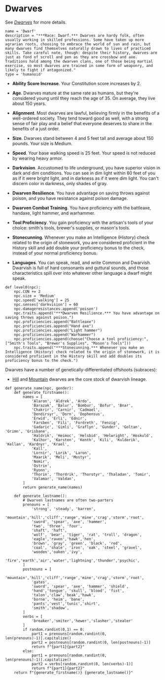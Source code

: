 # Dwarves
See [*Dwarves*](../../Creatures/Dwarves.md) for more details.

```
name = 'Dwarf'
description = "***Race: Dwarf.*** Dwarves are hardy folk, often usually working in skilled professions. Some have taken up more agrarian roots, choosing to embrace the world of sun and rain, but many dwarves find themselves naturally drawn to lives of practiced skills. Take careful note, though: despite their history, dwarves are just as fond of scroll and pen as they are crossbow and axe. Traditions hold among the dwarven clans, one of those being martial exercise, so most dwarves are trained in some form of weaponry, and likely to fight if antagonized."
type = 'humanoid'
```

* **Ability Score Increase**. Your Constitution score increases by 2.

* **Age**. Dwarves mature at the same rate as humans, but they're considered young until they reach the age of 35. On average, they live about 150 years.

* **Alignment**. Most dwarves are lawful, believing firmly in the benefits of a well-ordered society. They tend toward good as well, with a strong sense of fair play and a belief that everyone deserves to share in the benefits of a just order.

* **Size**. Dwarves stand between 4 and 5 feet tall and average about 150 pounds. Your size is Medium.

* **Speed**. Your base walking speed is 25 feet. Your speed is not reduced by wearing heavy armor.

* **Darkvision**. Accustomed to life underground, you have superior vision in dark and dim conditions. You can see in dim light within 60 feet of you as if it were bright light, and in darkness as if it were dim light. You can't discern color in darkness, only shades of gray.

* **Dwarven Resilience**. You have advantage on saving throws against poison, and you have resistance against poison damage.

* **Dwarven Combat Training**. You have proficiency with the battleaxe, handaxe, light hammer, and warhammer.

* **Tool Proficiency**. You gain proficiency with the artisan's tools of your choice: smith's tools, brewer's supplies, or mason's tools.

* **Stonecunning**. Whenever you make an Intelligence (History) check related to the origin of stonework, you are considered proficient in the History skill and add double your proficiency bonus to the check, instead of your normal proficiency bonus.

* **Languages**. You can speak, read, and write Common and Dwarvish. Dwarvish is full of hard consonants and guttural sounds, and those characteristics spill over into whatever other language a dwarf might speak.

```
def level0(npc):
    npc.CON += 2
    npc.size = 'Medium'
    npc.speed['walking'] = 25
    npc.senses['darkvision'] = 60
    npc.damageresistances.append('poison')
    npc.traits.append("***Dwarven Resilience.*** You have advantage on saving throws against poison.")
    npc.proficiencies.append("Battleaxe")
    npc.proficiencies.append("Hand axe")
    npc.proficiencies.append("Light hammer")
    npc.proficiencies.append("Warhammer")
    npc.proficiencies.append(choose("Choose a tool proficiency:", ["Smith's Tools", "Brewer's Supplies", "Mason's Tools"]))
    npc.traits.append("***Stonecunning.*** Whenever you make an Intelligence (History) check related to the origin of stonework, it is considered proficient in the History skill and add doubles its proficiency bonus to the check.")
```

Dwarves have a number of genetically-differentiated offshoots (subraces):

* [Hill](Hill.md) and [Mountain](Mountain.md) dwarves are the core stock of dwarvish lineage.

```
def generate_name(npc, gender):
    def generate_firstname():
        names = [
            'Alaron', 'Aldrek', 'Ardo',
            'Barazak', 'Balur', 'Bombur', 'Bofur', 'Bnar',
            'Chakrir', 'Carnir', 'Cadmael',
            'Dendirsyr', 'Dorn', 'Dophensus',
            'Erwid', 'Erli', 'Ednir',
            'Farsben', 'Fili', 'Fordreth', 'Fenzig',
            'Gadaric', 'Gimli', 'Graflyn', 'Gunder', 'Goltan', 'Grimn', 'Grisbane',
            'Haldrik', 'Heimoc', 'Helsbid', 'Helwright', 'Hoskuld',
            'Kalhor', 'Karsten', 'Kenth', 'Kili', 'Kulderik', 'Kellan', 'Kardnyr', 'Krael',
            'Kall',
            'Lornir', 'Lorik', 'Laron',
            'Maarik', 'Meli', 'Mostyr',
            'Nomir',
            'Ostrin',
            'Ryonn',
            'Thorin', 'Thordrik', 'Thorstyr', 'Thaladan', 'Tomir',
            'Valamar', 'Valdan',
        ]
        return generate_name(names)

    def generate_lastname():
        # Dwarven lastnames are often two-parters
        prenouns = [
            'strong', 'steady', 'barren',
            'mountain','hill','cliff','range','mine','crag','storm','root',
            'sword', 'spear', 'axe', 'hammer',
            'two', 'three', 'four',
            'shaft', 'haft',
            'wolf', 'bear', 'tiger', 'rat', 'troll', 'dragon',
            'eagle','raven','hawk','hen',
            'brown', 'gray', 'green', 'black', 'red',
            'coal', 'shale', 'iron', 'oak', 'steel', 'gravel',
            'wooden','oaken','ivy',
            'fire','earth','air','water','lightning','thunder','psychic',
        ]
        postnouns = [
            'mountain','hill','cliff','range','mine','crag','storm','root',
            'gates',
            'sword', 'spear', 'axe', 'hammer', 'shield',
            'hand','tongue', 'skull', 'blood', 'fist',
            'talon','claw','beak','hawk',
            'borne', 'heim', 'bane',
            'pants','vest','tunic','shirt',
            'smith','shadow',
        ]
        verbs = [
            'breaker','smiter','hewer','slasher','stealer'
        ]
        if random.randint(0,1) == 0:
            part1 = prenouns[random.randint(0, len(prenouns)-1)].capitalize()
            part2 = postnouns[random.randint(0, len(postnouns)-1)]
            return f"{part1}{part2}"
        else:
            part1 = prenouns[random.randint(0, len(prenouns)-1)].capitalize()
            part2 = verbs[random.randint(0, len(verbs)-1)]
            return f"{part1}{part2}"
    return f"{generate_firstname()} {generate_lastname()}"
```
